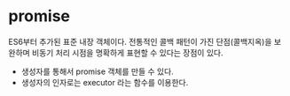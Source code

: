 # promise
ES6부터 추가된 표준 내장 객체이다. 전통적인 콜백 패턴이 가진 단점(콜백지옥)을 보완하며 비동기 처리 시점을 명확하게 표현할 수 있다는 장점이 있다.

- 생성자를 통해서 promise 객체를 만들 수 있다.
- 생성자의 인자로는 executor 라는 함수를 이용한다.